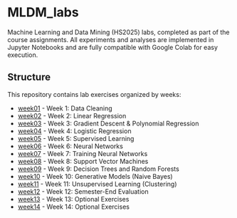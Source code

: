 # MLDM_labs
Machine Learning and Data Mining (HS2025) labs, completed as part of the course assignments.
All experiments and analyses are implemented in Jupyter Notebooks and are fully compatible with Google Colab for easy execution.

## Structure

This repository contains lab exercises organized by weeks:

- [week01](week01/) - Week 1: Data Cleaning  
- [week02](week02/) - Week 2: Linear Regression  
- [week03](week03/) - Week 3: Gradient Descent & Polynomial Regression  
- [week04](week04/) - Week 4: Logistic Regression  
- [week05](week05/) - Week 5: Supervised Learning  
- [week06](week06/) - Week 6: Neural Networks  
- [week07](week07/) - Week 7: Training Neural Networks  
- [week08](week08/) - Week 8: Support Vector Machines  
- [week09](week09/) - Week 9: Decision Trees and Random Forests  
- [week10](week10/) - Week 10: Generative Models (Naive Bayes)  
- [week11](week11/) - Week 11: Unsupervised Learning (Clustering)  
- [week12](week12/) - Week 12: Semester-End Evaluation  
- [week13](week13/) - Week 13: Optional Exercises  
- [week14](week14/) - Week 14: Optional Exercises


